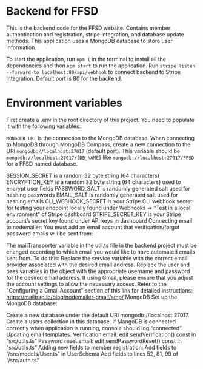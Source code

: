 # Backend for FFSD

This is the backend code for the FFSD website. Contains member authentication and registration, stripe integration, and database update methods. This application uses a MongoDB database to store user information.

To start the application, run `npm i` in the terminal to install all the dependencies and then `npm start` to run the application. Run `stripe listen --forward-to localhost:80/api/webhook` to connect backend to Stripe integration. Default port is 80 for the backend.

# Environment variables
First create a .env in the root directory of this project. You need to populate it with the following variables:

`MONGODB_URI` is the connection to the MongoDB database. When connecting to MongoDB through MongoDB Compass, create a new connection to the URI `mongodb://localhost:27017` (default port). This variable should be `mongodb://localhost:27017/[DB_NAME]` like `mongodb://localhost:27017/FFSD` for a FFSD named database.

SESSION_SECRET is a random 32 byte string (64 characters)
ENCRYPTION_KEY is a random 32 byte string (64 characters) used to encrypt user fields
PASSWORD_SALT is randomly generated salt used for hashing passwords
EMAIL_SALT is randomly generated salt used for hashing emails
CLI_WEBHOOK_SECRET is your Stripe CLI webhook secret for testing your endpoint locally found under Webhooks → “Test in a local environment” of Stripe dashboard
STRIPE_SECRET_KEY is your Stripe account’s secret key found under API keys in dashboard
Connecting email to nodemailer:
You must add an email account that verification/forgot password emails will be sent from:

The mailTransporter variable in the util.ts file in the backend project must be changed according to which email you would like to have automated emails sent from. To do this:
Replace the service variable with the correct email provider associated with the desired email address.
Replace the user and pass variables in the object with the appropriate username and password for the desired email address.
If using Gmail, please ensure that you adjust the account settings to allow the necessary access. Refer to the "Configuring a Gmail Account" section of this link for detailed instructions: https://mailtrap.io/blog/nodemailer-gmail/amp/
MongoDB
Set up the MongoDB database:

Create a new database under the default URI mongodb://localhost:27017. Create a users collection in this database.
If MangoDB is connected correctly when application is running, console should log “connected”.
Updating email templates:
Verification email: edit sendVerification() const in “src/utils.ts”
Password reset email: edit sendPasswordReset() const in “src/utils.ts”
Adding new fields to member registration:
Add fields to “/src/models/User.ts” in UserSchema
Add fields to lines 52, 81, 99 of “/src/auth.ts”

